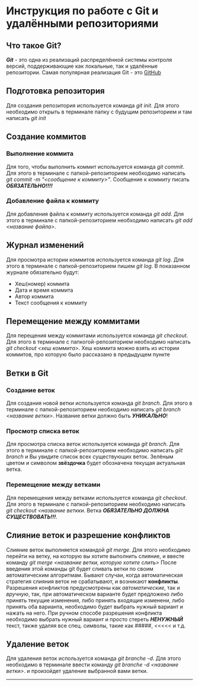 # Инструкция по работе с Git и удалёнными репозиториями

## Что такое Git?
***Git*** - это одна из реализаций распределённой системы контроля версий, поддерживающие как локальные, так и удалённые репозитории. Самая популярная реализация Git - это [GitHub](https://github.com)

## Подготовка репозитория
Для создания репозитория используется команда *git init*. Для этого необходимо открыть в терминале папку с будущим репозиторием и там написать *git init*

## Создание коммитов

### Выполнение коммита
Для того, чтобы выполнить коммит используется команда *git commit*. Для этого в терминале с папкой-репозиторием необходимо написать *git commit -m "<сообщение к коммиту>"*. Сообщение к коммиту писать ***ОБЯЗАТЕЛЬНО!!!!***

### Добавление файла к коммиту
Для добавления файла к коммиту используется команда *git add*. Для этого в терминале с папкой-репозиторием необходимо написать *git add <название файла>*.

## Журнал изменений
Для просмотра истории коммитов используется команда *git log*. Для этого в терминале с папкой-репозиторием пишем *git log*. В показанном журнале обязательно будут:
* Хеш(номер) коммита
* Дата и время коммита
* Автор коммита
* Текст сообщения к коммиту

## Перемещение между коммитами
Для перещения между коммитами используется команда *git checkout*. Для этого в терминале с папкогой-репозиторием необходимо написать *git checkout <хеш коммита>*. Хеш коммита можно взять из истории коммитов, про которую было рассказано в предыдущем пункте

## Ветки в Git

### Создание веток
Для создания новой ветки используется команда *git branch*. Для этого в терминале с папкой-репозиторием необходимо написать *git branch <название ветки>*. Название ветки должно быть ***УНИКАЛЬНО***!

### Просмотр списка веток
Для просмотра списка веток используется команда *git branch*. Для этого в терминале с папкой-репозиторием необходимо написать *giit branch* и Вы увидите список всех существующих веток. Зелёным цветом и символом **звёздочка** будет обозначена текущая актуальная ветка.

### Перемещение между ветками
Для перемещения между ветками используется команда *git checkout*. Для этого в терминале с папкой-репозиторием необходимо написать *git checkout <название веткки*. Ветка ***ОБЯЗАТЕЛЬНО ДОЛЖНА СУЩЕСТВОВАТЬ!!!***. 

## Слияние веток и разрешение конфликтов
Слияние веток выполняется командой *git merge*. Для этого необходимо перейти на ветку, на которую вы хотите выполнить слияние, и ввесте команду *git merge <название ветки, которую хотите слить>* После введения этой команды git будет сливать ветки по своим автоматическим алгоритмам. Бывают случаи, когда автоматическая стратегия слияния веток не срабатывают, и возникают **конфликты**. Разрешения конфликтов предусмотрены как *автоматические*, так и *вручную*, так, при автоматическом варианте будет предложено либо принять текущие изменения, либо принять входящие изменени, либо принять оба варианта, необходимо будет выбрать нужный вариант и нажать на него. При ручном способе разрешения конфликта необходимо выбрать нужный вариант и просто стереть ***НЕНУЖНЫЙ*** текст, также удаляя все спец. символы, такие как #####, <<<<< и т.д.

## Удаление веток
Для удаления веток используется команда *git branche -d*. Для этого необходимо в терминале ввести команду *git branche -d <название ветки>*. и произойдет удаление выбранной вами ветки.
___

